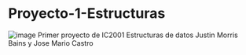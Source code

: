 # Proyecto-1-Estructuras
![image](https://github.com/user-attachments/assets/3d55b794-d5ee-4858-a52f-1fc1cbeb1f87)
Primer proyecto de IC2001 Estructuras de datos Justin Morris Bains y Jose Mario Castro
